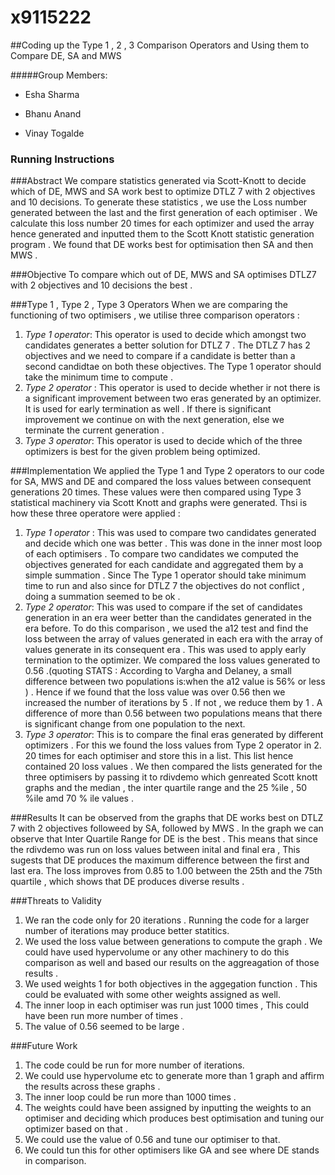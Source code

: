 # x9115222
##Coding up the Type 1 , 2 , 3 Comparison Operators and Using them to Compare DE, SA and MWS 

#####Group Members:

- Esha Sharma 

- Bhanu Anand

- Vinay Togalde

### Running Instructions 

###Abstract
We compare statistics generated via Scott-Knott to decide which of DE, MWS and SA work best to optimize DTLZ 7 with 2 objectives 
and 10 decisions. To generate these statistics , we use the Loss number generated between the last and the first generation of 
each optimiser . We calculate this loss number 20 times for each optimizer and used the array hence generated and inputted them 
to the Scott Knott statistic generation program . We found that DE works best for optimisation then SA and then MWS .

###Objective
To compare which out of DE, MWS and SA optimises DTLZ7 with 2 objectives and 10 decisions the best . 

###Type 1 , Type 2 , Type 3 Operators
When we are comparing the functioning of two optimisers , we utilise three comparison operators : 
  1.  *Type 1 operator*: This operator is used to decide which amongst two candidates generates a better solution for DTLZ 7 . The 
       DTLZ 7 has 2 objectives and we need to compare if a candidate is better than a second candidtae on both these objectives. The 
       Type 1 operator should take the minimum time to compute . 
  2.   *Type 2 operator* : This operator is used to decide whether ir not there is a significant improvement between two eras generated
        by an optimizer. It is used for early termination as well . If there is significant improvement we continue on with the next
        generation, else we terminate the current generation . 
  3.   *Type 3 operator*: This operator is used to decide which of the three optimizers is best for the given problem being optimized. 

###Implementation 
We applied the Type 1 and Type 2 operators to our code for SA, MWS and DE and compared the loss values between consequent generations
20 times. These values were then compared using Type 3 statistical machinery via Scott Knott and graphs were generated. Thsi is how 
these three operatore were applied : 
  1.  *Type 1 operator* : This was used to compare two candidates generated and decide which one was better . This was done in the inner
       most loop of each optimisers . To compare two candidates we computed the objectives generated for each candidate and aggregated
       them by a simple summation . Since The Type 1 operator should take minimum time to run and also since for DTLZ 7 the objectives 
       do not conflict , doing a summation seemed to be ok .
  2.  *Type 2 operator*: This was used to compare if the set of candidates generation in an era weer better than the candidates 
       generated in the era before. To do this comparison , we used the a12 test and find the loss between the array of values generated in each 
       era with the array of values generate in its consequent era . This was used to apply early termination to the optimizer. We 
       compared the loss values generated to 0.56 .(quoting STATS :  According to Vargha and Delaney, a small difference between two
       populations is:when the a12 value is 56% or less ) . Hence if we found that the loss value was over 0.56 then we increased the 
       number of iterations by 5 . If not , we reduce them by 1 . A difference of more than 0.56 between two populations means that 
       there is significant change from one population to the next.  
  3.  *Type 3 operator*: This is to compare the final eras generated by different optimizers . For this we found the loss values from 
       Type 2 operator in 2. 20 times for each optimiser and store this in a list. This list hence contained 20 loss values . We then
       compared the lists generated for the three optimisers by passing it to rdivdemo which genreated Scott knott graphs and the 
       median , the inter quartile range and the 25 %ile , 50 %ile amd 70 % ile values . 

###Results
It can be observed from the graphs that DE works best on DTLZ 7 with 2 objectives followeed by SA, followed by MWS . In the graph we can 
observe that Inter Quartile Range for DE is the best . This means that since the rdivdemo was run on loss values between inital and 
final era , This sugests that DE produces the maximum difference between the first and last era. The loss improves from  0.85 to 1.00 
between the 25th and the 75th quartile , which shows that DE produces diverse results . 


###Threats to Validity 
1. We ran the code only for 20 iterations . Running the code for a larger number of iterations may produce better statitics. 
2. We used the loss value between generations to compute the graph . We could have used hypervolume or any other machinery to do this 
comparison as well and based our results on the aggreagation of those results . 
3. We used weights 1 for both objectives in the aggegation function . This could be evaluated with some other weights assigned 
as well. 
4. The inner loop in each optimiser was run just 1000 times , This could have been run more number of times . 
5. The value of 0.56 seemed to be large . 


###Future Work 
1. The code could be run for more number of iterations. 
2. We could use hypervolume etc to generate more than 1 graph and affirm the results across these graphs . 
3. The inner loop could be run more than 1000 times . 
4. The weights could have been assigned by inputting the weights to an optimiser and deciding which produces best optimisation and 
tuning our optimizer based on that . 
5. We could use the value of 0.56 and tune our optimiser to that. 
6. We could tun this for other optimisers like GA and see where DE stands in comparison.



